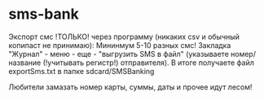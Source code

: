 sms-bank
========
Экспорт смс !ТОЛЬКО! через программу (никаких csv и обычный копипаст не принимаю):
Мининмум 5-10 разных смс!
Закладка "Журнал" - меню - еще - "выгрузить SMS в файл" (указываете номер/название (!учитывать регистр!) отправителя). 
В итоге получаете файл exportSms.txt в папке sdcard/SMSBanking

Любители замазать номер карты, суммы, даты и прочее идут лесом!
